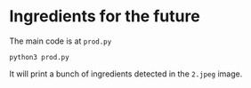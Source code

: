 # Ingredients for the future 

The main code is at `prod.py`

```python3 prod.py``` 

It will print a bunch of ingredients detected in the `2.jpeg` image. 
